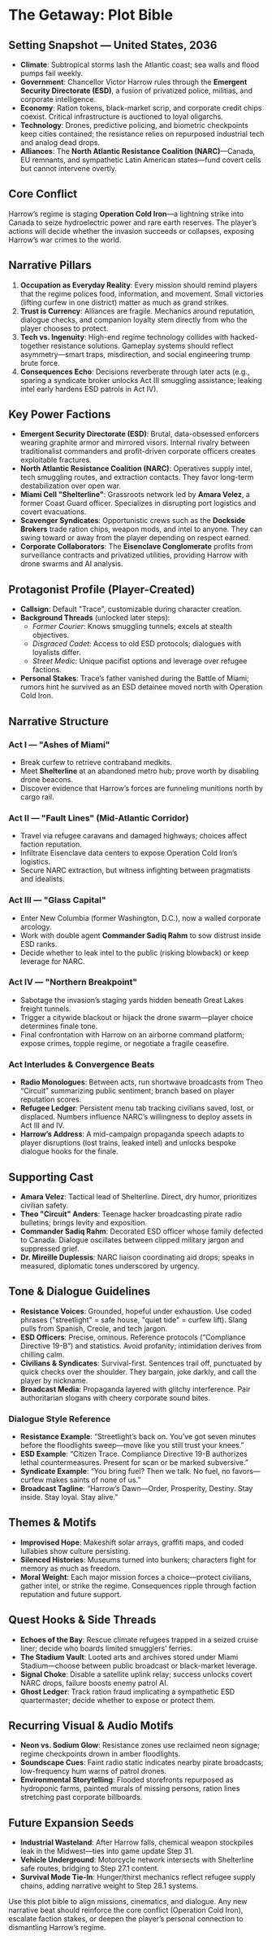 # The Getaway: Plot Bible

## Setting Snapshot — United States, 2036
- **Climate**: Subtropical storms lash the Atlantic coast; sea walls and flood pumps fail weekly.
- **Government**: Chancellor Victor Harrow rules through the **Emergent Security Directorate (ESD)**, a fusion of privatized police, militias, and corporate intelligence.
- **Economy**: Ration tokens, black-market scrip, and corporate credit chips coexist. Critical infrastructure is auctioned to loyal oligarchs.
- **Technology**: Drones, predictive policing, and biometric checkpoints keep cities contained; the resistance relies on repurposed industrial tech and analog dead drops.
- **Alliances**: The **North Atlantic Resistance Coalition (NARC)**—Canada, EU remnants, and sympathetic Latin American states—fund covert cells but cannot intervene overtly.

## Core Conflict
Harrow’s regime is staging **Operation Cold Iron**—a lightning strike into Canada to seize hydroelectric power and rare earth reserves. The player’s actions will decide whether the invasion succeeds or collapses, exposing Harrow’s war crimes to the world.

## Narrative Pillars
1. **Occupation as Everyday Reality**: Every mission should remind players that the regime polices food, information, and movement. Small victories (lifting curfew in one district) matter as much as grand strikes.
2. **Trust is Currency**: Alliances are fragile. Mechanics around reputation, dialogue checks, and companion loyalty stem directly from who the player chooses to protect.
3. **Tech vs. Ingenuity**: High-end regime technology collides with hacked-together resistance solutions. Gameplay systems should reflect asymmetry—smart traps, misdirection, and social engineering trump brute force.
4. **Consequences Echo**: Decisions reverberate through later acts (e.g., sparing a syndicate broker unlocks Act III smuggling assistance; leaking intel early hardens ESD patrols in Act IV).

## Key Power Factions
- **Emergent Security Directorate (ESD)**: Brutal, data-obsessed enforcers wearing graphite armor and mirrored visors. Internal rivalry between traditionalist commanders and profit-driven corporate officers creates exploitable fractures.
- **North Atlantic Resistance Coalition (NARC)**: Operatives supply intel, tech smuggling routes, and extraction contacts. They favor long-term destabilization over open war.
- **Miami Cell "Shelterline"**: Grassroots network led by **Amara Velez**, a former Coast Guard officer. Specializes in disrupting port logistics and covert evacuations.
- **Scavenger Syndicates**: Opportunistic crews such as the **Dockside Brokers** trade ration chips, weapon mods, and intel to anyone. They can swing toward or away from the player depending on respect earned.
- **Corporate Collaborators**: The **Eisenclave Conglomerate** profits from surveillance contracts and privatized utilities, providing Harrow with drone swarms and AI analysis.

## Protagonist Profile (Player-Created)
- **Callsign**: Default "Trace", customizable during character creation.
- **Background Threads** (unlocked later steps):
  - *Former Courier*: Knows smuggling tunnels; excels at stealth objectives.
  - *Disgraced Cadet*: Access to old ESD protocols; dialogues with loyalists differ.
  - *Street Medic*: Unique pacifist options and leverage over refugee factions.
- **Personal Stakes**: Trace’s father vanished during the Battle of Miami; rumors hint he survived as an ESD detainee moved north with Operation Cold Iron.

## Narrative Structure
### Act I — "Ashes of Miami"
- Break curfew to retrieve contraband medkits.
- Meet **Shelterline** at an abandoned metro hub; prove worth by disabling drone beacons.
- Discover evidence that Harrow’s forces are funneling munitions north by cargo rail.

### Act II — "Fault Lines" (Mid-Atlantic Corridor)
- Travel via refugee caravans and damaged highways; choices affect faction reputation.
- Infiltrate Eisenclave data centers to expose Operation Cold Iron’s logistics.
- Secure NARC extraction, but witness infighting between pragmatists and idealists.

### Act III — "Glass Capital"
- Enter New Columbia (former Washington, D.C.), now a walled corporate arcology.
- Work with double agent **Commander Sadiq Rahm** to sow distrust inside ESD ranks.
- Decide whether to leak intel to the public (risking blowback) or keep leverage for NARC.

### Act IV — "Northern Breakpoint"
- Sabotage the invasion’s staging yards hidden beneath Great Lakes freight tunnels.
- Trigger a citywide blackout or hijack the drone swarm—player choice determines finale tone.
- Final confrontation with Harrow on an airborne command platform; expose crimes, topple regime, or negotiate a fragile ceasefire.

### Act Interludes & Convergence Beats
- **Radio Monologues**: Between acts, run shortwave broadcasts from Theo “Circuit” summarizing public sentiment; branch based on player reputation scores.
- **Refugee Ledger**: Persistent menu tab tracking civilians saved, lost, or displaced. Numbers influence NARC’s willingness to deploy assets in Act III and IV.
- **Harrow’s Address**: A mid-campaign propaganda speech adapts to player disruptions (lost trains, leaked intel) and unlocks bespoke dialogue hooks for the finale.

## Supporting Cast
- **Amara Velez**: Tactical lead of Shelterline. Direct, dry humor, prioritizes civilian safety.
- **Theo "Circuit" Anders**: Teenage hacker broadcasting pirate radio bulletins; brings levity and exposition.
- **Commander Sadiq Rahm**: Decorated ESD officer whose family defected to Canada. Dialogue oscillates between clipped military jargon and suppressed grief.
- **Dr. Mireille Duplessis**: NARC liaison coordinating aid drops; speaks in measured, diplomatic tones underscored by urgency.

## Tone & Dialogue Guidelines
- **Resistance Voices**: Grounded, hopeful under exhaustion. Use coded phrases ("streetlight" = safe house, "quiet tide" = curfew lift). Slang pulls from Spanish, Creole, and tech jargon.
- **ESD Officers**: Precise, ominous. Reference protocols (“Compliance Directive 19-B”) and statistics. Avoid profanity; intimidation derives from chilling calm.
- **Civilians & Syndicates**: Survival-first. Sentences trail off, punctuated by quick checks over the shoulder. They bargain, joke darkly, and call the player by nickname.
- **Broadcast Media**: Propaganda layered with glitchy interference. Pair authoritarian slogans with cheery corporate sound bites.

### Dialogue Style Reference
- **Resistance Example**: “Streetlight’s back on. You’ve got seven minutes before the floodlights sweep—move like you still trust your knees.”
- **ESD Example**: “Citizen Trace. Compliance Directive 19-B authorizes lethal countermeasures. Present for scan or be marked subversive.”
- **Syndicate Example**: “You bring fuel? Then we talk. No fuel, no favors—curfew makes saints of none of us.”
- **Broadcast Tagline**: “Harrow’s Dawn—Order, Prosperity, Destiny. Stay inside. Stay loyal. Stay alive.”

## Themes & Motifs
- **Improvised Hope**: Makeshift solar arrays, graffiti maps, and coded lullabies show culture persisting.
- **Silenced Histories**: Museums turned into bunkers; characters fight for memory as much as freedom.
- **Moral Weight**: Each major mission forces a choice—protect civilians, gather intel, or strike the regime. Consequences ripple through faction reputation and future support.

## Quest Hooks & Side Threads
- **Echoes of the Bay**: Rescue climate refugees trapped in a seized cruise liner; decide who boards limited smugglers’ ferries.
- **The Stadium Vault**: Looted arts and archives stored under Miami Stadium—choose between public broadcast or black-market leverage.
- **Signal Choke**: Disable a satellite uplink relay; success unlocks covert NARC drops, failure boosts enemy patrol AI.
- **Ghost Ledger**: Track ration fraud implicating a sympathetic ESD quartermaster; decide whether to expose or protect them.

## Recurring Visual & Audio Motifs
- **Neon vs. Sodium Glow**: Resistance zones use reclaimed neon signage; regime checkpoints drown in amber floodlights.
- **Soundscape Cues**: Faint radio static indicates nearby pirate broadcasts; low-frequency hum warns of patrol drones.
- **Environmental Storytelling**: Flooded storefronts repurposed as hydroponic farms, painted murals of missing persons, ration lines stretching past corporate billboards.

## Future Expansion Seeds
- **Industrial Wasteland**: After Harrow falls, chemical weapon stockpiles leak in the Midwest—ties into game update Step 31.
- **Vehicle Underground**: Motorcycle network intersects with Shelterline safe routes, bridging to Step 27.1 content.
- **Survival Mode Tie-In**: Hunger/thirst mechanics reflect refugee supply chains, adding narrative weight to Step 28.1 systems.

Use this plot bible to align missions, cinematics, and dialogue. Any new narrative beat should reinforce the core conflict (Operation Cold Iron), escalate faction stakes, or deepen the player’s personal connection to dismantling Harrow’s regime.
